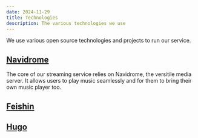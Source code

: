 ```yaml
---
date: 2024-11-29
title: Technologies
description: The various technologies we use
---
```


We use various open source technologies and projects to run our service.

## [Navidrome](https://www.navidrome.org/)
The core of our streaming service relies on Navidrome, the versitile media server. It allows users to play music seamlessly and for them to bring their own music player too.

## [Feishin](https://github.com/jeffvli/feishin)

## [Hugo](https://gohugo.io)
